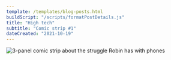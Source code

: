 ```yaml
---
template: /templates/blog-posts.html
buildScript: "/scripts/formatPostDetails.js"
title: "High tech"
subtitle: "Comic strip #1"
dateCreated: "2021-10-19"
---
```


![3-panel comic strip about the struggle Robin has with phones](/images/20211019-high-tech.webp)
